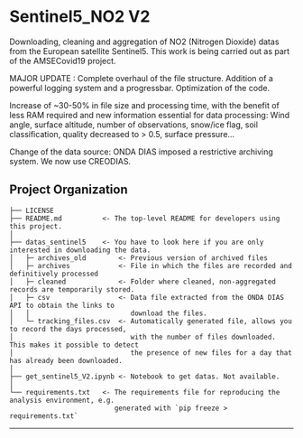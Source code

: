 Sentinel5_NO2 V2
==============================

Downloading, cleaning and aggregation of NO2 (Nitrogen Dioxide) datas from the European satellite Sentinel5. This work is being carried out as part of the AMSECovid19 project.

MAJOR UPDATE : Complete overhaul of the file structure. Addition of a powerful logging system and a progressbar. Optimization of the code. 

Increase of ~30-50% in file size and processing time, with the benefit of less RAM required and new information essential for data processing: 
Wind angle, surface altitude, number of observations, snow/ice flag, soil classification, quality decreased to > 0.5, surface pressure...

Change of the data source: ONDA DIAS imposed a restrictive archiving system. We now use CREODIAS. 


Project Organization
------------

    ├── LICENSE
    ├── README.md          <- The top-level README for developers using this project.
    │
    ├── datas_sentinel5    <- You have to look here if you are only interested in downloading the data.
    │   ├─ archives_old        <- Previous version of archived files
    │   ├─ archives            <- File in which the files are recorded and definitively processed
    │   ├─ cleaned             <- Folder where cleaned, non-aggregated records are temporarily stored.
    │   ├─ csv                 <- Data file extracted from the ONDA DIAS API to obtain the links to
    │   │                         download the files.
    │   └─ tracking_files.csv  <- Automatically generated file, allows you to record the days processed,
    │                             with the number of files downloaded. This makes it possible to detect
    │                             the presence of new files for a day that has already been downloaded.
    │
    ├── get_sentinel5_V2.ipynb <- Notebook to get datas. Not available.
    │
    └── requirements.txt   <- The requirements file for reproducing the analysis environment, e.g.
                              generated with `pip freeze > requirements.txt`

--------
